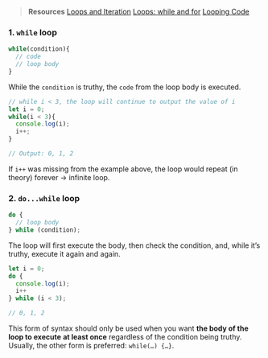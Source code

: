 > **Resources**
> [Loops and Iteration](https://developer.mozilla.org/en-US/docs/Web/JavaScript/Guide/Loops_and_iteration)
> [Loops: while and for](https://javascript.info/while-for)
> [Looping Code](https://developer.mozilla.org/en-US/docs/Learn/JavaScript/Building_blocks/Looping_code)
### 1. `while` loop
```js
while(condition){
  // code
  // loop body
}
```
While the `condition` is truthy, the `code` from the loop body is executed.
```js
// while i < 3, the loop will continue to output the value of i
let i = 0; 
while(i < 3){
  console.log(i); 
  i++; 
}

// Output: 0, 1, 2
```

If `i++` was missing from the example above, the loop would repeat (in theory) forever → infinite loop. 
### 2. `do...while` loop
```js
do {
  // loop body
} while (condition); 
```
The loop will first execute the body, then check the condition, and, while it’s truthy, execute it again and again.
```js
let i = 0; 
do {
  console.log(i); 
  i++
} while (i < 3); 

// 0, 1, 2
```

This form of syntax should only be used when you want **the body of the loop to execute** **at least once** regardless of the condition being truthy. Usually, the other form is preferred: `while(…) {…}`.